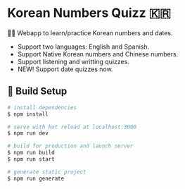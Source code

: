 # Korean Numbers Quizz 🇰🇷

👩‍🏫 Webapp to learn/practice Korean numbers and dates. 
* Support two languages: English and Spanish.
* Support Native Korean numbers and Chinese numbers.
* Support listening and writting quizzes.
* NEW! Support date quizzes now.


## 🔧 Build Setup

```bash
# install dependencies
$ npm install

# serve with hot reload at localhost:3000
$ npm run dev

# build for production and launch server
$ npm run build
$ npm run start

# generate static project
$ npm run generate
```
